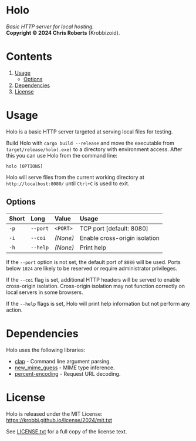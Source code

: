 # Holo
_Basic HTTP server for local hosting._  
__Copyright &copy; 2024 Chris Roberts__ (Krobbizoid).

# Contents
1. [Usage](#usage)
   * [Options](#options)
2. [Dependencies](#dependencies)
3. [License](#license)

# Usage
Holo is a basic HTTP server targeted at serving local files for testing.

Build Holo with `cargo build --release` and move the executable from
`target/release/holo(.exe)` to a directory with environment access. After this
you can use Holo from the command line:
```shell
holo [OPTIONS]
```

Holo will serve files from the current working directory at
`http://localhost:8080/` until `Ctrl+C` is used to exit.

## Options
| Short | Long        | Value    | Usage                         |
| :---- | :---------- | :------- | :---------------------------- |
| `-p`  | `--port`    | `<PORT>` | TCP port [default: 8080]      |
| `-i`  | `--coi`     | _(None)_ | Enable cross-origin isolation |
| `-h`  | `--help`    | _(None)_ | Print help                    |

If the `--port` option is not set, the default port of `8080` will be used.
Ports below `1024` are likely to be reserved or require administrator
privileges.

If the `--coi` flag is set, additional HTTP headers will be served to enable
cross-origin isolation. Cross-origin isolation may not function correctly on
local servers in some browsers.

If the `--help` flags is set, Holo will print help information but not perform
any action.

# Dependencies
Holo uses the following libraries:
* [clap](https://crates.io/crates/clap) - Command line argument parsing.
* [new_mime_guess](https://crates.io/crates/new_mime_guess) - MIME type
inference.
* [percent-encoding](https://crates.io/crates/percent-encoding) - Request URL
decoding.

# License
Holo is released under the MIT License:  
https://krobbi.github.io/license/2024/mit.txt

See [LICENSE.txt](/LICENSE.txt) for a full copy of the license text.
